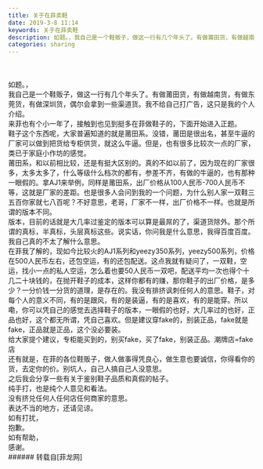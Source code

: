 ```yaml
---
title: 关于在菲卖鞋
date: 2019-3-8 11:14
keywords: 关于在菲卖鞋
description: 如题。，我自己是一个鞋贩子，做这一行有几个年头了。有做莆田货，有做越南货，有做东莞货，有做深圳货，偶尔会拿到一些渠道货。我不给自己打广告，这只是我的个人介绍。来菲也有个小一年了，接触到也见到挺多在菲做鞋子的，下面开始进入正题。鞋子这个东西呢，大家普遍知道的就是莆田系。没错，莆田是很出名，甚至牛逼的厂家可以做到把货给专柜供货，就这么牛逼。但是，也有很多比较次一点的厂家，类已于家庭小作坊的感觉。莆田系，和以前相比较，还是有挺大区别的。真的不如以前了，因为现在的厂家很多，太多太多了，什么等级什么档次的都有，参差不齐，有做的牛逼的，也有那种一眼假的。拿AJ1来举例，同样是莆田系，出厂价格从100人民币-700人民币不等，这就是厂家的差距。也是很多人会问到我的一个问题，为什么别人家一双鞋三五百你家就七八百呢？不好意思，老哥，厂家不一样，出厂价格不一样。也就是所谓的版本不同。版本，目前的话就是大几率过鉴定的版本可以算是最屌的了，渠道货除外。那个所谓的真标，半真标，头层真标这些。说实话，你问我是什么意思，我得百度百度。我自己真的不太了解什么意思。在菲我了解的，现如今比较火的AJ1系列和yeezy350系列，yeezy500系列，价格在500人民币左右，还包空运，有的还包配送。这点我就有疑问了，一双鞋，空运，找小一点的私人空运，怎么着也要50人民币一双吧，配送平均一次也得个十几二十块钱的，在抛开鞋子的成本，这样你都有的赚，那你鞋子的出厂价格，是多少？一分价钱一分货的道理，是存在的。我没有排挤讽刺任何人的意思。鞋子，对每个人的意义不同，有的是跟风，有的是装逼，有的是喜欢，有的是能穿。所以嘞，你可以凭自己的感觉去选择鞋子的版本，一眼假的也好，大几率过的也好，正品也好，这个都无所谓，凭自己喜欢。但是建议穿fake的，别装正品，fake就是fake，正品就是正品，这个没必要装。给大家提个建议，专柜能买到的，别买fake，买了fake，别装正品。潮牌店=fake店还有就是，在菲的各位鞋贩子，做人做事得凭良心，做生意也要诚信，你得看你的货，去定你的价。别坑人，自己人搞自己人没意思。之后我会分享一些有关于鉴别鞋子品质和真假的帖子。纯手打，也是纯个人意见和看法。没有挤兑任何人任何店任何商家的意思。表达不当的地方，还请见谅。如有打扰，抱歉。如有帮助，感谢。
categories: sharing
---
```

<td class="t_f" id="postmessage_3179314">

<br/>
<br/>
如题。，<br/>
我自己是一个鞋贩子，做这一行有几个年头了。有做莆田货，有做越南货，有做东莞货，有做深圳货，偶尔会拿到一些渠道货。我不给自己打广告，这只是我的个人介绍。<br/>
来菲也有个小一年了，接触到也见到挺多在菲做鞋子的，下面开始进入正题。<br/>
鞋子这个东西呢，大家普遍知道的就是莆田系。没错，莆田是很出名，甚至牛逼的厂家可以做到把货给专柜供货，就这么牛逼。但是，也有很多比较次一点的厂家，类已于家庭小作坊的感觉。<br/>
莆田系，和以前相比较，还是有挺大区别的。真的不如以前了，因为现在的厂家很多，太多太多了，什么等级什么档次的都有，参差不齐，有做的牛逼的，也有那种一眼假的。拿AJ1来举例，同样是莆田系，出厂价格从100人民币-700人民币不等，这就是厂家的差距。也是很多人会问到我的一个问题，为什么别人家一双鞋三五百你家就七八百呢？不好意思，老哥，厂家不一样，出厂价格不一样。也就是所谓的版本不同。<br/>
版本，目前的话就是大几率过鉴定的版本可以算是最屌的了，渠道货除外。那个所谓的真标，半真标，头层真标这些。说实话，你问我是什么意思，我得百度百度。我自己真的不太了解什么意思。<br/>
在菲我了解的，现如今比较火的AJ1系列和yeezy350系列，yeezy500系列，价格在500人民币左右，还包空运，有的还包配送。这点我就有疑问了，一双鞋，空运，找小一点的私人空运，怎么着也要50人民币一双吧，配送平均一次也得个十几二十块钱的，在抛开鞋子的成本，这样你都有的赚，那你鞋子的出厂价格，是多少？一分价钱一分货的道理，是存在的。我没有排挤讽刺任何人的意思。鞋子，对每个人的意义不同，有的是跟风，有的是装逼，有的是喜欢，有的是能穿。所以嘞，你可以凭自己的感觉去选择鞋子的版本，一眼假的也好，大几率过的也好，正品也好，这个都无所谓，凭自己喜欢。但是建议穿fake的，别装正品，fake就是fake，正品就是正品，这个没必要装。<br/>
给大家提个建议，专柜能买到的，别买fake，买了fake，别装正品。潮牌店=fake店<br/>
还有就是，在菲的各位鞋贩子，做人做事得凭良心，做生意也要诚信，你得看你的货，去定你的价。别坑人，自己人搞自己人没意思。<br/>
之后我会分享一些有关于鉴别鞋子品质和真假的帖子。<br/>
纯手打，也是纯个人意见和看法。<br/>
没有挤兑任何人任何店任何商家的意思。<br/>
表达不当的地方，还请见谅。<br/>
如有打扰，<br/>
抱歉。<br/>
如有帮助，<br/>
感谢。<br/>
</td>
###### 转载自[菲龙网]